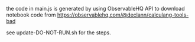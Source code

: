 the code in main.js is generated by using ObservableHQ API to download notebook code from https://observablehq.com/@declann/calculang-tools-bad

see update-DO-NOT-RUN.sh for the steps.